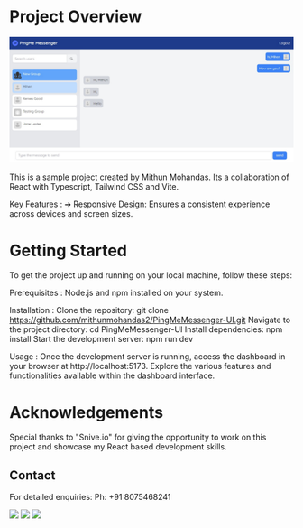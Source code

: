 # Project Overview
![Screenshot](./public/images/screenshot.jpg)

This is a sample project created by Mithun Mohandas. Its a collaboration of React with Typescript, Tailwind CSS and Vite.

Key Features : 
➔ Responsive Design: Ensures a consistent experience across devices and screen sizes.

# Getting Started
To get the project up and running on your local machine, follow these steps:

Prerequisites : Node.js and npm installed on your system.

Installation : Clone the repository: git clone https://github.com/mithunmohandas2/PingMeMessenger-UI.git
Navigate to the project directory: cd PingMeMessenger-UI
Install dependencies: npm install 
Start the development server: npm run dev

Usage : Once the development server is running, access the dashboard in your browser at http://localhost:5173. Explore the various features and functionalities available within the dashboard interface.

# Acknowledgements
Special thanks to "Snive.io" for giving the opportunity to work on this project and showcase my React based development skills.

## Contact 
For detailed enquiries: Ph: +91 8075468241
<div> 
  <a href="https://www.linkedin.com/in/mithun-mohandas/" target="_blank"><img src="https://img.shields.io/badge/-LinkedIn-%230077B5?style=for-the-badge&logo=linkedin&logoColor=white" target="_blank"></a> 
  <a href="https://behance.net/mithunmohandas" target="_blank"><img style='width:30px' src="https://seeklogo.com/images/B/behance-logo-1373E40919-seeklogo.com.png" target="_blank"></a>
<!--   <a href="https://www.instagram.com/aespathicks/" target="_blank"><img src="https://img.shields.io/badge/-Instagram-%23E4405F?style=for-the-badge&logo=instagram&logoColor=white" target="_blank"></a> -->
  <a href = "mailto: mithunsruthi@gmail.com"><img src="https://img.shields.io/badge/-Gmail-%23333?style=for-the-badge&logo=gmail&logoColor=white" target="_blank"></a>
 </br>
</br>
</div>